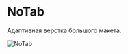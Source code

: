 # NoTab
Адаптивная верстка большого макета.

![NoTab](https://user-images.githubusercontent.com/93387014/221356788-256fe4ed-37c2-4e42-9e26-c48e3582e68b.png)
